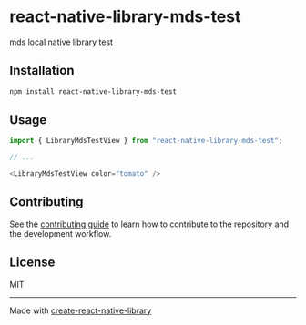 # react-native-library-mds-test

mds local native library test

## Installation

```sh
npm install react-native-library-mds-test
```

## Usage

```js
import { LibraryMdsTestView } from "react-native-library-mds-test";

// ...

<LibraryMdsTestView color="tomato" />
```

## Contributing

See the [contributing guide](CONTRIBUTING.md) to learn how to contribute to the repository and the development workflow.

## License

MIT

---

Made with [create-react-native-library](https://github.com/callstack/react-native-builder-bob)
